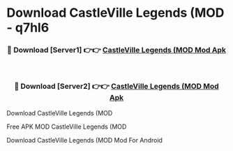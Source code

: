 # Download CastleVille Legends (MOD - q7hl6



<div align="center">
<h3>🔴 Download [Server1] 👉👉 <a href="https://momento.my/?title=CastleVille_Legends_(MOD">CastleVille Legends (MOD Mod Apk</a></h3><br>

<h3>🔴 Download [Server2] 👉👉 <a href="https://momento.my/?title=CastleVille_Legends_(MOD">CastleVille Legends (MOD Mod Apk</a></h3>
</div>



Download CastleVille Legends (MOD 

Free APK MOD CastleVille Legends (MOD 

Download CastleVille Legends (MOD Mod For Android
